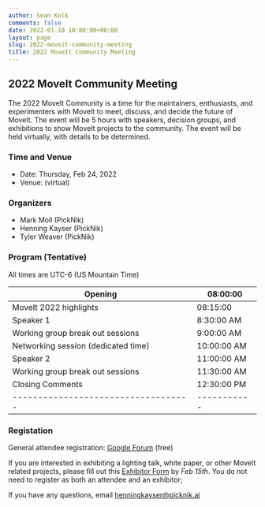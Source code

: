 ```yaml
---
author: Sean Kolk
comments: false
date: 2022-01-10 10:00:00+00:00
layout: page
slug: 2022-moveit-community-meeting
title: 2022 MoveIt Community Meeting
---
```


## 2022 MoveIt Community Meeting
The 2022 MoveIt Community is a time for the maintainers, enthusiasts, and experimenters with MoveIt to meet, discuss, and decide the future of MoveIt. The event will be 5 hours with speakers, decision groups, and exhibitions to show MoveIt projects to the community. The event will be held virtually, with details to be determined.


### Time and Venue

* Date: Thursday, Feb 24, 2022
* Venue: (virtual)

### Organizers

* Mark Moll (PickNik)
* Henning Kayser (PickNik)
* Tyler Weaver (PickNik)


### Program (Tentative)

All times are UTC-6 (US Mountain  Time)

| Opening                             | 08:00:00    |
| ----------------------------------- | ----------- |
| MoveIt 2022 highlights              | 08:15:00    |
| Speaker 1                           | 8:30:00 AM  |
| Working group break out sessions    | 9:00:00 AM  |
| Networking session (dedicated time) | 10:00:00 AM |
| Speaker 2                           | 11:00:00 AM |
| Working group break out sessions    | 11:30:00 AM |
| Closing Comments                    | 12:30:00 PM |
| ----------------------------------- | ----------- |


### Registation
General attendee registration: [Google Forum](https://docs.google.com/forms/d/e/1FAIpQLScaMfoY1iUKVnHDlqIuuEK91z53WfD669NFQqPKJ3AqMXNYXg/viewform?usp=sf_link) (free)

If you are interested in exhibiting a lighting talk, white paper, or other MoveIt related projects, please fill out this [Exhibitor Form](https://docs.google.com/forms/d/e/1FAIpQLSdip4ByjDuaqaEPYlouO7ssDJ6XwuPbeJB4jnnPlC6SbY252A/viewform?usp=sf_link) by *Feb 15th*. You do not need to register as both an attendee and an exhibitor;

If you have any questions, email [henningkayser@picknik.ai](mailto:henningkayser@picknik.ai)
